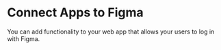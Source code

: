 # Connect Apps to Figma
You can add functionality to your web app that allows your users to log in with Figma.
